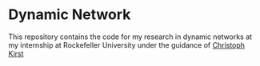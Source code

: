 

# Dynamic Network

This repository contains the code for my research in dynamic networks at my internship at Rockefeller University under the guidance of [Christoph Kirst](http://www.rockefeller.edu/research/faculty/independentfellows/ChristophKirst/#content) 


